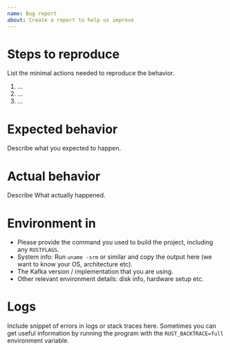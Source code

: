 ```yaml
---
name: Bug report
about: Create a report to help us improve
---
```


# Steps to reproduce
List the minimal actions needed to reproduce the behavior.

1. ...
2. ...
3. ...

# Expected behavior
Describe what you expected to happen.

# Actual behavior
Describe What actually happened.

# Environment in

* Please provide the command you used to build the project, including any `RUSTFLAGS`.
* System info: Run `uname -srm` or similar and copy the output here (we want to know your OS, architecture etc).
* The Kafka version / implementation that you are using.
* Other relevant environment details: disk info, hardware setup etc.

# Logs
Include snippet of errors in logs or stack traces here.
Sometimes you can get useful information by running the program with the `RUST_BACKTRACE=full` environment variable.
